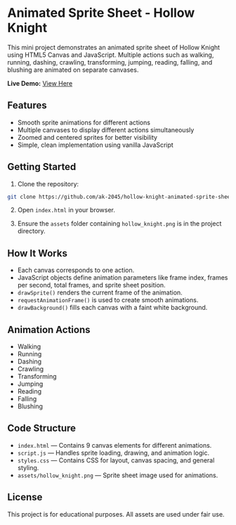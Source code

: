 # Animated Sprite Sheet - Hollow Knight

This mini project demonstrates an animated sprite sheet of Hollow Knight using HTML5 Canvas and JavaScript. Multiple actions such as walking, running, dashing, crawling, transforming, jumping, reading, falling, and blushing are animated on separate canvases.

**Live Demo:** [View Here](https://ak-2045.github.io/hollow-knight-animated-sprite-sheet)

## Features

- Smooth sprite animations for different actions
- Multiple canvases to display different actions simultaneously
- Zoomed and centered sprites for better visibility
- Simple, clean implementation using vanilla JavaScript

## Getting Started

1. Clone the repository:

```bash
git clone https://github.com/ak-2045/hollow-knight-animated-sprite-sheet.git
````

2. Open `index.html` in your browser.

3. Ensure the `assets` folder containing `hollow_knight.png` is in the project directory.

## How It Works

* Each canvas corresponds to one action.
* JavaScript objects define animation parameters like frame index, frames per second, total frames, and sprite sheet position.
* `drawSprite()` renders the current frame of the animation.
* `requestAnimationFrame()` is used to create smooth animations.
* `drawBackground()` fills each canvas with a faint white background.

## Animation Actions

* Walking
* Running
* Dashing
* Crawling
* Transforming
* Jumping
* Reading
* Falling
* Blushing

## Code Structure

* `index.html` — Contains 9 canvas elements for different animations.
* `script.js` — Handles sprite loading, drawing, and animation logic.
* `styles.css` — Contains CSS for layout, canvas spacing, and general styling.
* `assets/hollow_knight.png` — Sprite sheet image used for animations.

## License

This project is for educational purposes. All assets are used under fair use.
